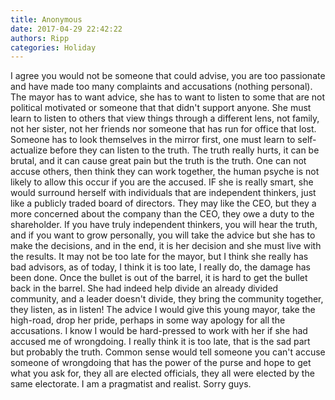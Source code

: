 ```yaml
---
title: Anonymous
date: 2017-04-29 22:42:22
authors: Ripp
categories: Holiday
---
```


 I agree you would not be someone that could advise, you are too passionate and have made too many complaints and accusations (nothing personal). The mayor has to want advice, she has to want to listen to some that are not political motivated or someone that that didn't support anyone. She must learn to listen to others that view things through a different lens, not family, not her sister, not her friends nor someone that has run for office that lost. Someone has to look themselves in the mirror first, one must learn to self-actualize before they can listen to the truth. The truth really hurts, it can be brutal, and it can cause great pain but the truth is the truth. One can not accuse others, then think they can work together, the human psyche is not likely to allow this occur if you are the accused. IF she is really smart, she would surround herself with individuals that are independent thinkers, just like a publicly traded board of directors. They may like the CEO, but they a more concerned about the company than the CEO, they owe a duty to the shareholder. If you have truly independent thinkers, you will hear the truth, and if you want to grow personally, you will take the advice but she has to make the decisions, and in the end, it is her decision and she must live with the results. It may not be too late for the mayor, but I think she really has bad advisors, as of today, I think it is too late, I really do, the damage has been done. Once the bullet is out of the barrel, it is hard to get the bullet back in the barrel. She had indeed help divide an already divided community, and a leader doesn't divide, they bring the community together, they listen, as in listen! The advice I would give this young mayor, take the high-road, drop her pride, perhaps in some way apology for all the accusations. I know I would be hard-pressed to work with her if she had accused me of wrongdoing. I really think it is too late, that is the sad part but probably the truth. Common sense would tell someone you can't accuse someone of wrongdoing that has the power of the purse and hope to get what you ask for, they all are elected officials, they all were elected by the same electorate. I am a pragmatist and realist. Sorry guys.